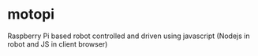 motopi
======

Raspberry Pi based robot controlled and driven using javascript (Nodejs in robot and JS in client browser)
